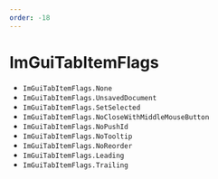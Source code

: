 ```yaml
---
order: -18
---
```


# ImGuiTabItemFlags

* `ImGuiTabItemFlags.None`
* `ImGuiTabItemFlags.UnsavedDocument`
* `ImGuiTabItemFlags.SetSelected`
* `ImGuiTabItemFlags.NoCloseWithMiddleMouseButton`
* `ImGuiTabItemFlags.NoPushId`
* `ImGuiTabItemFlags.NoTooltip`
* `ImGuiTabItemFlags.NoReorder`
* `ImGuiTabItemFlags.Leading`
* `ImGuiTabItemFlags.Trailing`
